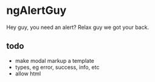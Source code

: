 # ngAlertGuy
Hey guy, you need an alert? Relax guy we got your back.

## todo
* make modal markup a template
* types, eg error, success, info, etc
* allow html
